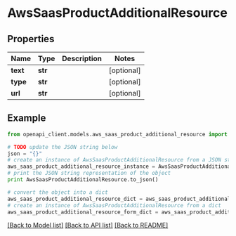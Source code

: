 # AwsSaasProductAdditionalResource


## Properties
Name | Type | Description | Notes
------------ | ------------- | ------------- | -------------
**text** | **str** |  | [optional] 
**type** | **str** |  | [optional] 
**url** | **str** |  | [optional] 

## Example

```python
from openapi_client.models.aws_saas_product_additional_resource import AwsSaasProductAdditionalResource

# TODO update the JSON string below
json = "{}"
# create an instance of AwsSaasProductAdditionalResource from a JSON string
aws_saas_product_additional_resource_instance = AwsSaasProductAdditionalResource.from_json(json)
# print the JSON string representation of the object
print AwsSaasProductAdditionalResource.to_json()

# convert the object into a dict
aws_saas_product_additional_resource_dict = aws_saas_product_additional_resource_instance.to_dict()
# create an instance of AwsSaasProductAdditionalResource from a dict
aws_saas_product_additional_resource_form_dict = aws_saas_product_additional_resource.from_dict(aws_saas_product_additional_resource_dict)
```
[[Back to Model list]](../README.md#documentation-for-models) [[Back to API list]](../README.md#documentation-for-api-endpoints) [[Back to README]](../README.md)


